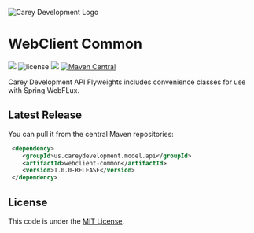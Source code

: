 ![Carey Development Logo](http://careydevelopment.us/img/branding/careydevelopment-logo-sm.png)

# WebClient Common 
![](https://img.shields.io/badge/jdk-11-blue.svg) ![license](https://img.shields.io/badge/license-MIT-blue.svg) 
![](https://img.shields.io/badge/maven-3.6.3-blue.svg)
[![Maven Central](https://maven-badges.herokuapp.com/maven-central/us.careydevelopment.model.api/webclient-common/badge.svg)](https://search.maven.org/artifact/us.careydevelopment.model.api/webclient-common/1.0.0-RELEASE/jar)



Carey Development API Flyweights includes convenience classes for use with Spring WebFLux.


## Latest Release
You can pull it from the central Maven repositories:

```xml
 <dependency>
    <groupId>us.careydevelopment.model.api</groupId>
    <artifactId>webclient-common</artifactId>
    <version>1.0.0-RELEASE</version>
 </dependency>
```

## License
This code is under the [MIT License](https://github.com/careydevelopment/webclient-common/blob/main/LICENSE).
